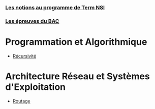 
### [Les notions au programme de Term NSI](https://github.com/thfruchart/tnsi/blob/main/NSI-entr%C3%A9es-pr%C3%A9pond%C3%A9rantes.pdf)
### [Les épreuves du BAC](https://github.com/thfruchart/tnsi/blob/main/D%C3%A9finition%20Epreuve%20Term.pdf)
# Programmation et Algorithmique
* [Récursivité](https://github.com/thfruchart/tnsi/tree/main/01)


# Architecture Réseau et Systèmes d'Exploitation
* [Routage](https://github.com/thfruchart/tnsi/tree/main/23)
